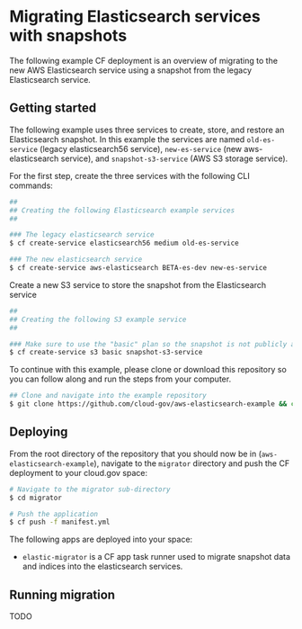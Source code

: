 Migrating Elasticsearch services with snapshots
===============================================

The following example CF deployment is an overview of migrating to the new AWS Elasticsearch service using a snapshot from the legacy Elasticsearch service.

## Getting started

The following example uses three services to create, store, and restore an Elasticsearch snapshot. In this example the services are named `old-es-service` (legacy elasticsearch56 service), `new-es-service` (new aws-elasticsearch service), and `snapshot-s3-service` (AWS S3 storage service).

For the first step, create the three services with the following CLI commands:

```bash
##
## Creating the following Elasticsearch example services
##

### The legacy elasticsearch service
$ cf create-service elasticsearch56 medium old-es-service

### The new elasticsearch service
$ cf create-service aws-elasticsearch BETA-es-dev new-es-service
```

Create a new S3 service to store the snapshot from the Elasticsearch service

```bash
##
## Creating the following S3 example service
##

### Make sure to use the "basic" plan so the snapshot is not publicly available
$ cf create-service s3 basic snapshot-s3-service
```

To continue with this example, please clone or download this repository so you can follow along and run the steps from your computer.

```bash
## Clone and navigate into the example repository
$ git clone https://github.com/cloud-gov/aws-elasticsearch-example && cd aws-elasticsearch-example
```

## Deploying

From the root directory of the repository that you should now be in (`aws-elasticsearch-example`), navigate to the `migrator` directory and push the CF deployment to your cloud.gov space:

```bash
# Navigate to the migrator sub-directory
$ cd migrator

# Push the application
$ cf push -f manifest.yml
```

The following apps are deployed into your space:
- `elastic-migrator` is a CF app task runner used to migrate snapshot data and indices into the elasticsearch services.

## Running migration

TODO
